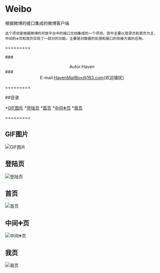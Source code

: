 # Weibo
根据微博的接口集成的微博客户端

    这个项目是根据微博的开放平台中的接口文档集成的一个项目。其中主要以登录页和首页为主，
    中间的➕页和我页实现了一部分的功能。主要是对数据的处理和接口的衔接方面的应用。

=========

###<div align = center>Autor:Haven</div>
###<div align = center>E-mail:HavenMailBox@163.com(欢迎骚扰)</div>

=========

##目录

*[GIF图片](#GIF图片)
*[登陆页](#登陆页)
*[首页](#首页)
*[中间➕页](#中间➕页)
*[我页](#我页)

=========

GIF图片
---------

![GIF图片]()
 
登陆页
---------

![登陆页]()

首页
---------

![首页]()

中间➕页
---------

![中间➕页]()

我页
---------

![我页]()






